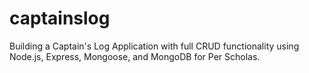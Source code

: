 # captainslog
  Building a Captain's Log Application with full CRUD functionality using Node.js, Express, Mongoose, and MongoDB for Per Scholas.
